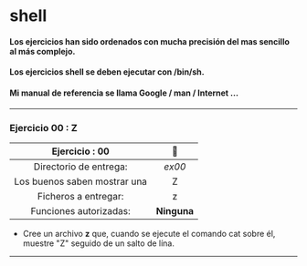 # shell

#### Los ejercicios han sido ordenados con mucha precisión del mas sencillo al más complejo.

#### Los ejercicios shell se deben ejecutar con /bin/sh.

#### Mi manual de referencia se llama Google / man / Internet ...

********************************************************************************

### Ejercicio 00 : Z

|     Ejercicio : 00                | 🦖​ |
| :--------------------------------:| :---------: |
|    Directorio de entrega:         |   *ex00*    |
|    Los buenos saben mostrar una   |  Z          |
|   Ficheros a entregar:            |  z          |
| Funciones autorizadas:            | **Ninguna** |

- Cree un archivo **z** que, cuando se ejecute el comando cat sobre él, muestre "Z" seguido de un salto de lína.

********************************************************************************

